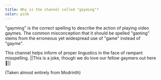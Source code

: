 ```yaml
---
title: Why is the channel called "gayming"?
color: pink
---
```


"gayming" is the correct spelling to describe the action of playing video gaymes. The common misconception that it should be spelled "gaming" stems from the erroneous yet widespread use of "game" instead of "gayme".

This channel helps inform of proper lingustics in the face of rampant misspelling. ||This is a joke, though we do love our fellow gaymers out here :rainbow:||

(Taken almost entirely from Modrinth)
